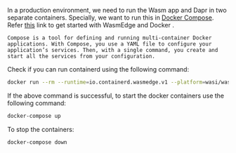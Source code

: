 

In a production environment, we need to run the Wasm app and Dapr in two separate containers. Specially, we want to run this in [Docker Compose](https://docs.docker.com/compose/). Refer [this](https://github.com/WasmEdge/docs/blob/main/docs/develop/getting-started/quick_start_docker.md) link to get started with WasmEdge and Docker
.
```
Compose is a tool for defining and running multi-container Docker applications. With Compose, you use a YAML file to configure your application’s services. Then, with a single command, you create and start all the services from your configuration.
```

Check if you can run containerd using the following command:

```sh
docker run --rm --runtime=io.containerd.wasmedge.v1 --platform=wasi/wasm secondstate/rust-example-hello:latest
```

If the above command is successful, to start the docker containers use the following command:

```sh
docker-compose up
```

To stop the containers:

```sh
docker-compose down
```